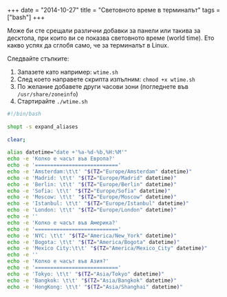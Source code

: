 +++
date = "2014-10-27"
title = "Световното време в терминалът"
tags = ["bash"]
+++

Може би сте срещали различни добавки за панели или такива за десктопа, при които ви се показва световното време (world time).
Ето какво успях да сглобя само, че за терминалът в Linux.

Следвайте стъпките:

1. Запазете като например: `wtime.sh`
2. След което направете скрипта изпълним: `chmod +x wtime.sh` 
3. По желание добавете други часови зони (погледнете във `/usr/share/zoneinfo`)
4. Стартирайте `./wtime.sh`

```sh
#!/bin/bash
 
shopt -s expand_aliases
 
clear;
 
alias datetime="date +'%a-%d-%b,%H:%M'"
echo -e 'Колко е часът във Европа?'
echo -e '==========================='
echo -e 'Amsterdam:\t\t' "$(TZ="Europe/Amsterdam" datetime)"
echo -e 'Madrid: \t\t' "$(TZ="Europe/Madrid" datetime)"
echo -e 'Berlin: \t\t' "$(TZ="Europe/Berlin" datetime)"
echo -e 'Sofia: \t\t' "$(TZ="Europe/Sofia" datetime)"
echo -e 'Moscow: \t\t' "$(TZ="Europe/Moscow" datetime)"
echo -e 'Istanbul: \t\t' "$(TZ="Europe/Istanbul" datetime)"
echo -e 'London: \t\t' "$(TZ="Europe/London" datetime)"
echo -e ''
echo -e 'Колко е часът във Америка?'
echo -e '==========================='
echo -e 'NYC: \t\t' "$(TZ="America/New_York" datetime)"
echo -e 'Bogota: \t\t' "$(TZ="America/Bogota" datetime)"
echo -e 'Mexico City:\t\t' "$(TZ="America/Mexico_City" datetime)"
echo -e ''
echo -e 'Колко е часът във Азия?'
echo -e '==========================='
echo -e 'Tokyo: \t\t' "$(TZ="Asia/Tokyo" datetime)"
echo -e 'Bangkok: \t\t' "$(TZ="Asia/Bangkok" datetime)"
echo -e 'HongKong: \t\t' "$(TZ="Asia/Shanghai" datetime)" 
```
